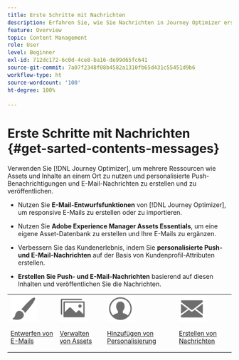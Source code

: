 ```yaml
---
title: Erste Schritte mit Nachrichten
description: Erfahren Sie, wie Sie Nachrichten in Journey Optimizer erstellen
feature: Overview
topic: Content Management
role: User
level: Beginner
exl-id: 712dc172-6c0d-4ce8-ba16-de99d65fc641
source-git-commit: 7a07f2348f08b4582a1310fb65d431c55451d9b6
workflow-type: ht
source-wordcount: '100'
ht-degree: 100%

---
```


# Erste Schritte mit Nachrichten {#get-sarted-contents-messages}

Verwenden Sie [!DNL Journey Optimizer], um mehrere Ressourcen wie Assets und Inhalte an einem Ort zu nutzen und personalisierte Push-Benachrichtigungen und E-Mail-Nachrichten zu erstellen und zu veröffentlichen.

* Nutzen Sie **E-Mail-Entwurfsfunktionen** von [!DNL Journey Optimizer], um responsive E-Mails zu erstellen oder zu importieren.

* Nutzen Sie **Adobe Experience Manager Assets Essentials**, um eine eigene Asset-Datenbank zu erstellen und Ihre E-Mails zu ergänzen.

* Verbessern Sie das Kundenerlebnis, indem Sie **personalisierte Push- und E-Mail-Nachrichten** auf der Basis von Kundenprofil-Attributen erstellen.

* **Erstellen Sie Push- und E-Mail-Nachrichten** basierend auf diesen Inhalten und veröffentlichen Sie die Nachrichten.

<table>
<tr>
<td><img src="assets/do-not-localize/icon_design.svg" width="60px"><p><a href="design-emails.md">Entwerfen von E-Mails</a></p></td>
<td><img src="assets/do-not-localize/icon_assets.svg" width="60px"><p><a href="assets-essentials.md">Verwalten von Assets</a></p></td>
<td><img src="assets/do-not-localize/icon_personalization.svg" width="60px"><p><a href="../personalization/personalize.md">Hinzufügen von Personalisierung</a></p></td>
<td><img src="assets/do-not-localize/icon_messages.svg" width="60px"><p><a href="create-message.md">Erstellen von Nachrichten</a></p></td></tr>
</table>
